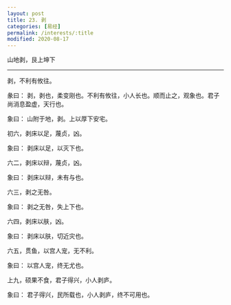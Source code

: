 ```yaml
---
layout: post
title: 23. 剥
categories: [易经]
permalink: /interests/:title
modified: 2020-08-17
---
```


山地剥，艮上坤下

---

剥，不利有攸往。

彖曰： 剥，剥也，柔变刚也。不利有攸往，小人长也。顺而止之，观象也。君子尚消息盈虚，天行也。

象曰： 山附于地，剥。上以厚下安宅。

初六，剥床以足，蔑贞，凶。

象曰： 剥床以足，以灭下也。

六二，剥床以辩，蔑贞，凶。

象曰： 剥床以辩，未有与也。

六三，剥之无咎。

象曰： 剥之无咎，失上下也。

六四，剥床以肤，凶。

象曰： 剥床以肤，切近灾也。

六五，贯鱼，以宫人宠，无不利。

象曰： 以宫人宠，终无尤也。

上九，硕果不食，君子得兴，小人剥庐。

象曰： 君子得兴，民所载也，小人剥庐，终不可用也。
